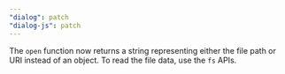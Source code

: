 ```yaml
---
"dialog": patch
"dialog-js": patch
---
```


The `open` function now returns a string representing either the file path or URI instead of an object.
To read the file data, use the `fs` APIs.

